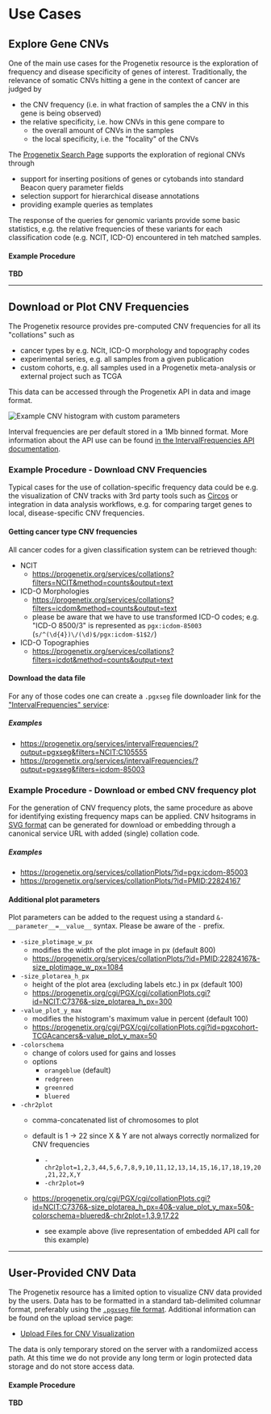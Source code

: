 # Use Cases

## Explore Gene CNVs

One of the main use cases for the Progenetix resource is the exploration of frequency and disease specificity of genes of interest. Traditionally, the relevance of somatic CNVs hitting a gene in the context of cancer are judged by

* the CNV frequency (i.e. in what fraction of samples the a CNV in this gene is being observed)
* the relative specificity, i.e. how CNVs in this gene compare to
  - the overall amount of CNVs in the samples
  - the local specificity, i.e. the "focality" of the CNVs

The [Progenetix Search Page](https://progenetix.org/biosamples/) supports the exploration of regional CNVs through

* support for inserting positions of genes or cytobands into standard Beacon query parameter fields
* selection support for hierarchical disease annotations
* providing example queries as templates

The response of the queries for genomic variants provide some basic statistics, e.g. the relative frequencies of these variants for each classification code (e.g. NCIT, ICD-O) encountered in teh matched samples.

#### Example Procedure

**TBD**

--------------------------------------------------------------------------------

## Download or Plot CNV Frequencies

The Progenetix resource provides pre-computed CNV frequencies for all its
"collations" such as

* cancer types by e.g. NCIt, ICD-O morphology and topography codes
* experimental series, e.g. all samples from a given publication
* custom cohorts, e.g. all samples used in a Progenetix meta-analysis or
external project such as TCGA

This data can be accessed through the Progenetix API in data and image format.

![Example CNV histogram with custom parameters](https://progenetix.org/cgi/PGX/cgi/collationPlots.cgi?id=NCIT:C7376&-size_plotarea_h_px=40&-value_plot_y_max=50&-colorschema=bluered&-chr2plot=1,3,9,17,22)

Interval frequencies are per default stored in a 1Mb binned format. More
information about the API use can be found [in the IntervalFrequencies API documentation](/doc/services/intervalfrequencies.html).

### Example Procedure - Download CNV Frequencies

Typical cases for the use of collation-specific frequency data could be e.g.
the visualization of CNV tracks with 3rd party tools such as [Circos](http://www.circos.ca/software/)
or integration in data analysis workflows, e.g. for comparing target genes to
local, disease-specific CNV frequencies.

#### Getting cancer type CNV frequencies

All cancer codes for a given classification system can be retrieved though:

* NCIT
  - <https://progenetix.org/services/collations?filters=NCIT&method=counts&output=text>
* ICD-O Morphologies
  - <https://progenetix.org/services/collations?filters=icdom&method=counts&output=text>
  - please be aware that we have to use transformed ICD-O codes; e.g.
  "ICD-O 8500/3" is represented as `pgx:icdom-85003` (`s/^(\d{4})\/(\d)$/pgx:icdom-$1$2/`)
* ICD-O Topographies
  - <https://progenetix.org/services/collations?filters=icdot&method=counts&output=text>

#### Download the data file

For any of those codes one can create a `.pgxseg` file downloader link for the
["IntervalFrequencies" service](/doc/services/intervalfrequencies.html):

##### Examples

* https://progenetix.org/services/intervalFrequencies/?output=pgxseg&filters=NCIT:C105555
* https://progenetix.org/services/intervalFrequencies/?output=pgxseg&filters=icdom-85003


### Example Procedure - Download or embed CNV frequency plot

For the generation of CNV frequency plots, the same procedure as above for
identifying existing frequency maps can be applied. CNV hsitograms in [SVG format](/doc/imageformats.html)
can be generated for download or embedding through a canonical service URL with
added (single) collation code.

##### Examples

* <https://progenetix.org/services/collationPlots/?id=pgx:icdom-85003>
* <https://progenetix.org/services/collationPlots/?id=PMID:22824167>

#### Additional plot parameters

Plot parameters can be added to the request using a standard `&-__parameter__=__value__`
syntax. Please be aware of the `-` prefix.

* `-size_plotimage_w_px`
  - modifies the width of the plot image in px (default 800)
  - <https://progenetix.org/services/collationPlots/?id=PMID:22824167&-size_plotimage_w_px=1084>
* `-size_plotarea_h_px`
  - height of the plot area (excluding labels etc.) in px (default 100)
  - <https://progenetix.org/cgi/PGX/cgi/collationPlots.cgi?id=NCIT:C7376&-size_plotarea_h_px=300>
* `-value_plot_y_max`
  - modifies the histogram's maximum value in percent (default 100)
  - <https://progenetix.org/cgi/PGX/cgi/collationPlots.cgi?id=pgxcohort-TCGAcancers&-value_plot_y_max=50>
* `-colorschema`
  - change of colors used for gains and losses
  - options
    * `orangeblue` (default)
    * `redgreen`
    * `greenred`
    * `bluered`
* `-chr2plot`
  - comma-concatenated list of chromosomes to plot
  - default is 1 -> 22 since X & Y are not always correctly normalized for CNV
  frequencies
    * `-chr2plot=1,2,3,44,5,6,7,8,9,10,11,12,13,14,15,16,17,18,19,20,21,22,X,Y`
    * `-chr2plot=9`

  - <https://progenetix.org/cgi/PGX/cgi/collationPlots.cgi?id=NCIT:C7376&-size_plotarea_h_px=40&-value_plot_y_max=50&-colorschema=bluered&-chr2plot=1,3,9,17,22>
    * see example above (live representation of embedded API call for this example)


--------------------------------------------------------------------------------

## User-Provided CNV Data

The Progenetix resource has a limited option to visualize CNV data provided by the users. Data has to be formatted in a standard tab-delimited columnar format, preferably using the [`.pgxseg` file format](/doc/fileformats.html). Additional information can be found on the upload service page:

* [Upload Files for CNV Visualization](https://progenetix.org/service-collection/uploader/)

The data is only temporary stored on the server with a randomiized access path. At this time we do not provide any long term or login protected data storage and do not store access data.

#### Example Procedure

**TBD**

